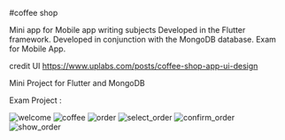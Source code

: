 #coffee shop

Mini app for Mobile app writing subjects Developed in the Flutter framework. Developed in conjunction with the MongoDB database. Exam for Mobile App.

credit UI https://www.uplabs.com/posts/coffee-shop-app-ui-design

Mini Project for Flutter and MongoDB

Exam Project : 

![welcome](https://user-images.githubusercontent.com/124706164/220084782-acd5bb7b-3eff-4a7d-8963-78b5c58632c0.png)
![coffee](https://user-images.githubusercontent.com/124706164/220084817-3b61dd5a-c13f-43bb-a4b0-863bb11c20e6.png)
![order](https://user-images.githubusercontent.com/124706164/220084840-8f2a34a7-946b-491e-a17b-9ce1058b4590.png)
![select_order](https://user-images.githubusercontent.com/124706164/220084853-40ba6579-5ccf-4b93-81e7-cee9258c9234.png)
![confirm_order](https://user-images.githubusercontent.com/124706164/220084871-bbcb342d-e727-49f7-9b7d-b22544bb4feb.png)
![show_order](https://user-images.githubusercontent.com/124706164/220084882-bb469745-4466-49c1-9c23-cfa73c055324.png)
